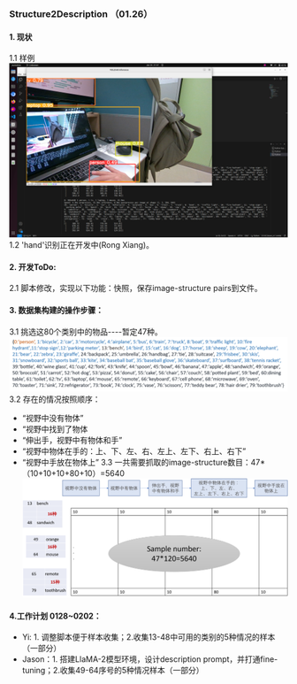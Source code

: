 ### Structure2Description （01.26）

#### 1. 现状 
1.1 样例
![Sample](./figs/sample.png)
1.2 'hand'识别正在开发中(Rong Xiang)。
#### 2. 开发ToDo:
2.1 脚本修改，实现以下功能：快照，保存image-structure pairs到文件。
#### 3. 数据集构建的操作步骤： 
3.1 挑选这80个类别中的物品----暂定47种。 
![Categories](./figs/categories.png)
3.2 存在的情况按照顺序：
   * “视野中没有物体”
   * “视野中找到了物体 
   * “伸出手，视野中有物体和手” 
   * “视野中物体在手的：上、下、左、右、左上、左下、右上、右下”
   * “视野中手放在物体上”
3.3 一共需要抓取的image-structure数目：47*（10+10+10+80+10）=5640
![Pairs](./figs/image_structure_pairs.png)

#### 4.工作计划 0128~0202：
* Yi: 1. 调整脚本便于样本收集；2.收集13-48中可用的类别的5种情况的样本（一部分）
* Jason：1. 搭建LlaMA-2模型环境，设计description prompt，并打通fine-tuning；2.收集49-64序号的5种情况样本（一部分）